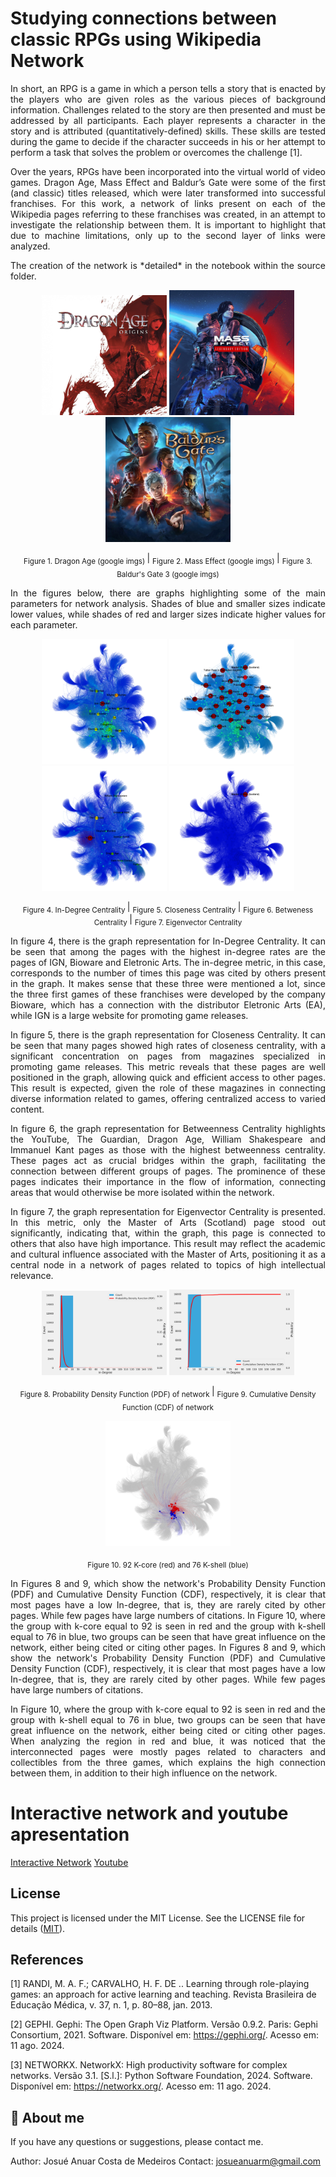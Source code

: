 # Studying connections between classic RPGs using Wikipedia Network

<p align="justify"> 
In short, an RPG is a game in which a person tells a story that is enacted by the players who are given roles as the various pieces of background information. Challenges related to the story are then presented and must be addressed by all participants. Each player represents a character in the story and is attributed (quantitatively-defined) skills. These skills are tested during the game to decide if the character succeeds in his or her attempt to perform a task that solves the problem or overcomes the challenge [1].
</p>

<p align="justify"> 
Over the years, RPGs have been incorporated into the virtual world of video games. Dragon Age, Mass Effect and Baldur’s Gate were some of the first (and classic) titles released, which were later transformed into successful franchises. For this work, a network of links present on each of the Wikipedia pages referring to these franchises was created, in an attempt to investigate the relationship between them. It is important to highlight that due to machine limitations, only up to the second layer of links were analyzed.
</p>

<p align="justify"> 
The creation of the network is *detailed* in the notebook within the source folder.
</p>

<p align="center">
  <img src="imgs/dg.jpg" alt="Imagem 1" width="200">
  <img src="imgs/me.jpg" alt="Imagem 2" width="200">
  <img src="imgs/bg.jpeg" alt="Imagem 3" width="200">
</p>

<p align="center">
  <sub>Figure 1. Dragon Age (google imgs) </sub> | <sub>Figure 2. Mass Effect (google imgs) </sub> | <sub>Figure 3. Baldur's Gate 3 (google imgs) </sub>
</p>

<p align="justify"> 
In the figures below, there are graphs highlighting some of the main parameters for network analysis. Shades of blue and smaller sizes indicate lower values, while shades of red and larger sizes indicate higher values ​​for each parameter.
</p>

<p align="center">
  <img src="imgs/indegree.png" alt="Imagem 1" width="200">
  <img src="imgs/closeness.png" alt="Imagem 2" width="200">
  <img src="imgs/betweness.png" alt="Imagem 3" width="200">
  <img src="imgs/eighen.png" alt="Imagem 4" width="200">
</p>

<p align="center">
  <sub>Figure 4. In-Degree Centrality </sub> | <sub>Figure 5. Closeness Centrality </sub> | <sub>Figure 6. Betweness Centrality </sub> | <sub>Figure 7. Eigenvector Centrality </sub>
</p>

<p align="justify"> 
In figure 4, there is the graph representation for In-Degree Centrality. It can be seen that among the pages with the highest in-degree rates are the pages of IGN, Bioware and Eletronic Arts. The in-degree metric, in this case, corresponds to the number of times this page was cited by others present in the graph. It makes sense that these three were mentioned a lot, since the three first games of these franchises were developed by the company Bioware, which has a connection with the distributor Eletronic Arts (EA), while IGN is a large website for promoting game releases.
</p>

<p align="justify"> 
In figure 5, there is the graph representation for Closeness Centrality. It can be seen that many pages showed high rates of closeness centrality, with a significant concentration on pages from magazines specialized in promoting game releases. This metric reveals that these pages are well positioned in the graph, allowing quick and efficient access to other pages. This result is expected, given the role of these magazines in connecting diverse information related to games, offering centralized access to varied content.
</p>

<p align="justify"> 
In figure 6, the graph representation for Betweenness Centrality highlights the YouTube, The Guardian, Dragon Age, William Shakespeare and Immanuel Kant pages as those with the highest betweenness centrality. These pages act as crucial bridges within the graph, facilitating the connection between different groups of pages. The prominence of these pages indicates their importance in the flow of information, connecting areas that would otherwise be more isolated within the network.
</p>

<p align="justify"> 
In figure 7, the graph representation for Eigenvector Centrality is presented. In this metric, only the Master of Arts (Scotland) page stood out significantly, indicating that, within the graph, this page is connected to others that also have high importance. This result may reflect the academic and cultural influence associated with the Master of Arts, positioning it as a central node in a network of pages related to topics of high intellectual relevance.
</p>

<p align="center">
  <img src="imgs/probability.png" alt="Imagem 1" width="200">
  <img src="imgs/cumulative.png" alt="Imagem 2" width="200">
</p>

<p align="center">
  <sub>Figure 8. Probability Density Function (PDF) of network </sub> | <sub>Figure 9. Cumulative Density Function (CDF) of network </sub>
</p>

<p align="center">
  <img src="imgs/kcore92kshell76.png" alt="Imagem 1" width="200">
</p>

<p align="center">
  <sub>Figure 10. 92 K-core (red) and 76 K-shell (blue) </sub>
</p>

<p align="justify"> 
In Figures 8 and 9, which show the network's Probability Density Function (PDF) and Cumulative Density Function (CDF), respectively, it is clear that most pages have a low In-degree, that is, they are rarely cited by other pages. While few pages have large numbers of citations. In Figure 10, where the group with k-core equal to 92 is seen in red and the group with k-shell equal to 76 in blue, two groups can be seen that have great influence on the network, either being cited or citing other pages. In Figures 8 and 9, which show the network's Probability Density Function (PDF) and Cumulative Density Function (CDF), respectively, it is clear that most pages have a low In-degree, that is, they are rarely cited by other pages. While few pages have large numbers of citations. 
</p>
 
<p align="justify">  
In Figure 10, where the group with k-core equal to 92 is seen in red and the group with k-shell equal to 76 in blue, two groups can be seen that have great influence on the network, either being cited or citing other pages. When analyzing the region in red and blue, it was noticed that the interconnected pages were mostly pages related to characters and collectibles from the three games, which explains the high connection between them, in addition to their high influence on the network.
</p>

# Interactive network and youtube apresentation
[Interactive Network](https://anuaristico.github.io/studyingrpgs/network)
[Youtube](https://youtube.com)

## License
This project is licensed under the MIT License. See the LICENSE file for details ([MIT](https://choosealicense.com/licenses/mit/)).

## References

[1] RANDI, M. A. F.; CARVALHO, H. F. DE .. Learning through role-playing games: an approach for active learning and teaching. Revista Brasileira de Educação Médica, v. 37, n. 1, p. 80–88, jan. 2013. 

[2] GEPHI. Gephi: The Open Graph Viz Platform. Versão 0.9.2. Paris: Gephi Consortium, 2021. Software. Disponível em: https://gephi.org/. Acesso em: 11 ago. 2024.

[3] NETWORKX. NetworkX: High productivity software for complex networks. Versão 3.1. [S.l.]: Python Software Foundation, 2024. Software. Disponível em: https://networkx.org/. Acesso em: 11 ago. 2024.
 

## 🚀 About me
If you have any questions or suggestions, please contact me.

Author: Josué Anuar Costa de Medeiros
Contact: josueanuarm@gmail.com


